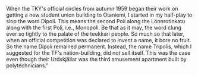 
When the TKY's official circles from autumn 1959 began their work on getting a new student union building to Otaniemi, I started in my half-play to slop the word Dipoli. This means the second Poli along the Lönnrotinkatu along with the first Poli, i.e., Monopoli. Be that as it may, the word clung ever so tightly to the palate of the teekkari people. So much so that later, when an official competition was declared to invent a name, it bore no fruit. So the name Dipoli remained permanent. Instead, the name Tripolis, which I suggested for the TF's nation-building, did not sell itself. This was the case even though their Urdskjällar was the third amusement apartment built by polytechnicians."